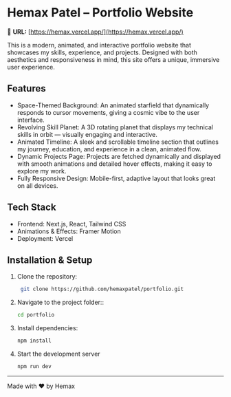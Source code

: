 # Hemax Patel – Portfolio Website

🔗 **URL:** [https://hemax.vercel.app/](https://hemax.vercel.app/)

This is a modern, animated, and interactive portfolio website that showcases my skills, experience, and projects. Designed with both aesthetics and responsiveness in mind, this site offers a unique, immersive user experience.

## Features
- Space-Themed Background: An animated starfield that dynamically responds to cursor movements, giving a cosmic vibe to the user interface.
- Revolving Skill Planet: A 3D rotating planet that displays my technical skills in orbit — visually engaging and interactive.
- Animated Timeline: A sleek and scrollable timeline section that outlines my journey, education, and experience in a clean, animated flow.
- Dynamic Projects Page: Projects are fetched dynamically and displayed with smooth animations and detailed hover effects, making it easy to explore my work.
- Fully Responsive Design: Mobile-first, adaptive layout that looks great on all devices.

## Tech Stack
- Frontend: Next.js, React, Tailwind CSS
- Animations & Effects: Framer Motion
- Deployment: Vercel

## Installation & Setup
1. Clone the repository:
   ```sh
    git clone https://github.com/hemaxpatel/portfolio.git
   ```
2. Navigate to the project folder::
   ```sh
   cd portfolio
   ```
3. Install dependencies:
   ```sh
   npm install
   ```
5. Start the development server
   ```sh
   npm run dev
   ```

---
Made with ❤️ by Hemax

